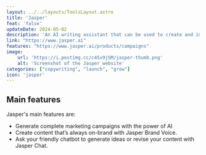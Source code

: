 ```yaml
---
layout: ../../layouts/ToolsLayout.astro
title: 'Jasper'
feat: 'false'
updateDate: 2024-05-02
description: 'An AI writing assistant that can be used to create and improve your newsletter copy. It can also be used for other marketing content, including blog posts, social media content, and website copy.'
link: "https://www.jasper.ai"
features: "https://www.jasper.ai/products/campaigns"
image:
    url: 'https://i.postimg.cc/c4Sv9jSM/jasper-thumb.png'
    alt: 'Screenshot of the Jasper website'
categories: ["copywriting", "launch", "grow"]
icon: 'jasper'
---
```


## Main features

Jasper's main features are:
- Generate complete marketing campaigns with the power of AI
- Create content that’s always on-brand with Jasper Brand Voice.
- Ask your friendly chatbot to generate ideas or revise your content with Jasper Chat.
